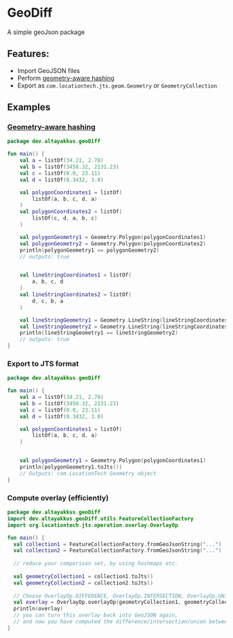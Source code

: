 # GeoDiff
A simple geoJson package

## Features:
* Import GeoJSON files
* Perform [geometry-aware hashing](https://altayakkus.dev/2024/05/26/geometry-aware-hashing/)
* Export as `com.locationtech.jts.geom.Geometry` or `GeometryCollection`


## Examples
### [Geometry-aware hashing](https://altayakkus.dev/2024/05/26/geometry-aware-hashing/)
```kotlin
package dev.altayakkus.geoDiff

fun main() {
    val a = listOf(34.21, 2.78)
    val b = listOf(3458.32, 2131.23)
    val c = listOf(0.0, 23.11)
    val d = listOf(0.3432, 3.0)

    val polygonCoordinates1 = listOf(
        listOf(a, b, c, d, a)
    )
    val polygonCoordinates2 = listOf(
        listOf(c, d, a, b, c)
    )

    val polygonGeometry1 = Geometry.Polygon(polygonCoordinates1)
    val polygonGeometry2 = Geometry.Polygon(polygonCoordinates2)
    println(polygonGeometry1 == polygonGeometry2)
    // outputs: true


    val lineStringCoordinates1 = listOf(
        a, b, c, d
    )
    val lineStringCoordinates2 = listOf(
        d, c, b, a
    )

    val lineStringGeometry1 = Geometry.LineString(lineStringCoordinates1)
    val lineStringGeometry2 = Geometry.LineString(lineStringCoordinates2)
    println(lineStringGeometry1 == lineStringGeometry2)
    // outputs: true
}
```
### Export to JTS format

```kotlin
package dev.altayakkus.geoDiff

fun main() {
    val a = listOf(34.21, 2.78)
    val b = listOf(3458.32, 2131.23)
    val c = listOf(0.0, 23.11)
    val d = listOf(0.3432, 3.0)

    val polygonCoordinates1 = listOf(
        listOf(a, b, c, d, a)
    )


    val polygonGeometry1 = Geometry.Polygon(polygonCoordinates1)
    println(polygonGeometry1.toJts())
    // Outputs: com.LocationTech Geometry object
}
```
### Compute overlay (efficiently)
```kotlin
package dev.altayakkus.geoDiff
import dev.altayakkus.geoDiff.utils.FeatureCollectionFactory
import org.locationtech.jts.operation.overlay.OverlayOp

fun main() {
  val collection1 = FeatureCollectionFactory.fromGeoJsonString("...")
  val collection2 = FeatureCollectionFactory.fromGeoJsonString("...")
  
  // reduce your comparison set, by using hashmaps etc.
  
  val geometryCollection1 = collection1.toJts()
  val geometryCollection2 = collection2.toJts()
  
  // Choose OverlayOp.DIFFERENCE, OverlayOp.INTERSECTION, OverlayOp.UNION or OverlayOp.SYMDIFFERENCE
  val overlay = OverlayOp.overlayOp(geometryCollection1, geometryCollection2, OverlayOp.DIFFERENCE)
  println(overlay)
  // you can turn this overlay back into GeoJSON again,
  // and now you have computed the difference/intersection/union between two FeatureCollections
}
```
